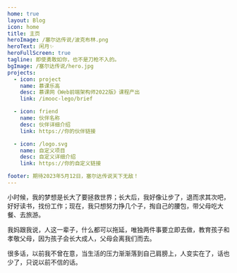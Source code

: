 ```yaml
---
home: true
layout: Blog
icon: home
title: 主页
heroImage: /塞尔达传说/波克布林.png
heroText: 闲月✨
heroFullScreen: true
tagline: 即使勇敢如你，也不是刀枪不入的。
bgImage: /塞尔达传说/hero.jpg
projects:
  - icon: project
    name: 慕课乐高
    desc: 慕课网《Web前端架构师2022版》课程产出
    link: /imooc-lego/brief

  - icon: friend
    name: 伙伴名称
    desc: 伙伴详细介绍
    link: https://你的伙伴链接

  - icon: /logo.svg
    name: 自定义项目
    desc: 自定义详细介绍
    link: https://你的自定义链接

footer: 期待2023年5月12日，塞尔达传说天下无敌！
---
```


小时候，我的梦想是长大了要拯救世界；长大后，我好像让步了，退而求其次吧，好好读书，找份工作；现在，我只想努力挣几个子，掏自己的腰包，带父母吃大餐、去旅游。  

我妈跟我说，人这一辈子，什么都可以拖延，唯独两件事要立即去做，教育孩子和孝敬父母，因为孩子会长大成人，父母会离我们而去。  

很多话，以前我不曾在意，当生活的压力渐渐落到自己肩膀上，人变实在了，话也少了，只说以前不信的话。
